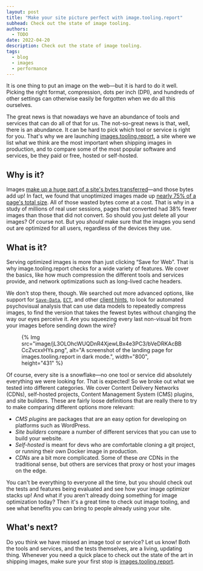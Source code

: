 ```yaml
---
layout: post
title: "Make your site picture perfect with image.tooling.report"
subhead: Check out the state of image tooling.
authors:
  - TODO
date: 2022-04-20
description: Check out the state of image tooling.
tags:
  - blog
  - images
  - performance
---
```


It is one thing to put an image on the web&mdash;but it is hard to do it well. Picking the right format, compression, dots per inch (DPI), and hundreds of other settings can otherwise easily be forgotten when we do all this ourselves.

The great news is that nowadays we have an abundance of tools and services that can do all of that for us. The not-so-great news is that, well, there is an abundance. It can be hard to pick which tool or service is right for you. That's why we are launching [images.tooling.report](https://images.tooling.report), a site where we list what we think are the most important when shipping images in production, and to compare some of the most popular software and services, be they paid or free, hosted or self-hosted.

## Why is it?

Images [make up a huge part of a site's bytes transferred](https://httparchive.org/reports/state-of-images)&mdash;and those bytes add up! In fact, we found that unoptimized images made up [nearly 75% of a page's total size](https://almanac.httparchive.org/en/2019/page-weight#what-types-of-assets-does-the-http-archive-track-and-how-much-do-they-matter). All of those wasted bytes come at a cost. That is why in a study of millions of real user sessions, pages that converted had 38% fewer images than those that did not convert. So should you just delete all your images? Of course not. But you _should_ make sure that the images you send out are optimized for all users, regardless of the devices they use.

## What is it?

Serving optimized images is more than just clicking “Save for Web”. That is why image.tooling.report checks for a wide variety of features. We cover the basics, like how much compression the different tools and services provide, and network optimizations such as long-lived cache headers.

We don't stop there, though. We searched out more advanced options, like support for [`Save-Data`](https://developer.mozilla.org/en-US/docs/Web/HTTP/Headers/Save-Data), [`ECT`](https://developer.mozilla.org/docs/Web/HTTP/Headers/ECT), and other [client hints](https://developer.mozilla.org/en-US/docs/Web/HTTP/Client_hints), to look for automated psychovisual analysis that can use data models to repeatedly compress images, to find the version that takes the fewest bytes without changing the way our eyes perceive it. Are you squeezing every last non-visual bit from your images before sending down the wire?

<figure>
  {% Img src="image/jL3OLOhcWUQDnR4XjewLBx4e3PC3/bVeDRKAcBBCcZvcxxHYs.png", alt="A screenshot of the landing page for images.tooling.report in dark mode.", width="800", height="431" %}
</figure>

Of course, every site is a snowflake&mdash;no one tool or service did absolutely everything we were looking for. That is expected! So we broke out what we tested into different categories.  We cover Content Delivery Networks (CDNs), self-hosted projects, Content Management System (CMS) plugins, and site builders. These are fairly loose definitions that are really there to try to make comparing different options more relevant:

- _CMS plugins_ are packages that are an easy option for developing on platforms such as WordPress.
- _Site builders_ compare a number of different services that you can use to build your website.
- _Self-hosted_ is meant for devs who are comfortable cloning a git project, or running their own Docker image in production.
- _CDNs_ are a bit more complicated. Some of these _are_ CDNs in the traditional sense, but others are services that proxy or host your images on the edge.

You can't be everything to everyone all the time, but you should check out the tests and features being evaluated and see how your image optimizer stacks up! And what if you aren't already doing something for image optimization today? Then it's a great time to check out image tooling, and see what benefits you can bring to people already using your site.

## What's next?

Do you think we have missed an image tool or service? Let us know! Both the tools and services, and the tests themselves, are a living, updating thing. Whenever you need a quick place to check out the state of the art in shipping images, make sure your first stop is [images.tooling.report](https://images.tooling.report/).
